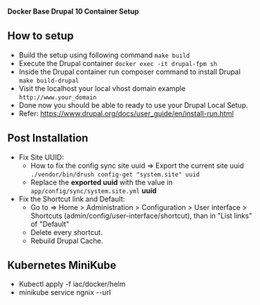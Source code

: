 
**Docker Base Drupal 10 Container Setup**

## How to setup
- Build the setup using following command ```make build```
- Execute the Drupal container ```docker exec -it drupal-fpm sh```
- Inside the Drupal container run composer command to install Drupal ```make build-drupal```
- Visit the localhost your local vhost domain example ```http://www.your_domain```
- Done now you should be able to ready to use your Drupal Local Setup.
- Refer: https://www.drupal.org/docs/user_guide/en/install-run.html


## Post Installation

 - Fix Site UUID:
	 - How to fix the config sync site uuid => Export the current site uuid ```./vendor/bin/drush config-get "system.site" uuid``` 
	 - Replace the **exported uuid** with the value in `app/config/sync/system.site.yml` **uuid**
- Fix the Shortcut link and Default:
	- Go to => Home > Administration > Configuration > User interface > Shortcuts (admin/config/user-interface/shortcut), than in "List links" of "Default"
	- Delete every shortcut.
	- Rebuild Drupal Cache.


## Kubernetes MiniKube

- Kubectl apply -f iac/docker/helm
- minikube service ngnix --url  
